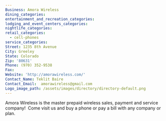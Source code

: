 ```yaml
---
Business: Amora Wireless
dining_categories:
entertainment_and_recreation_categories:
lodging_and_event_centers_categories:
nightlife_categories:
retail_categories:
  - cell-phones
service_categories:
Street: 1235 8th Avenue
City: Greeley
State: Colorado
Zip: '80631'
Phone: (970) 352-9538
Fax:
Website: 'http://amorawireless.com/'
Contact_Name: Teklit Baire
Contact_Email:  amorawireless@gmail.com
Logo_image_path: /assets/images/directory/directory-default.png
---
```



Amora Wireless is the master prepaid wireless sales, payment and service company!  Come visit us and buy a phone or pay a bill with any company or plan.